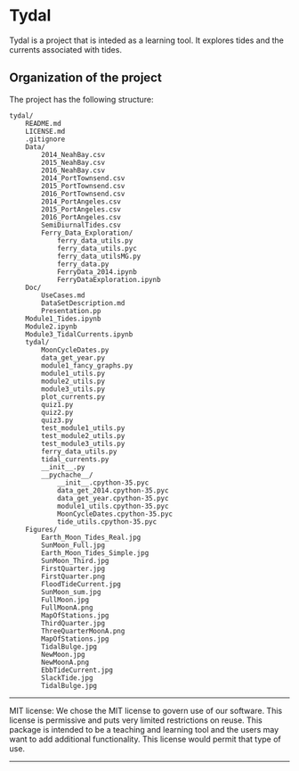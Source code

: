 # Tydal

Tydal is a project that is inteded as a learning tool.  It
explores tides and the currents associated with tides.

## Organization of the project
The project has the following structure:

	tydal/
		README.md
		LICENSE.md
		.gitignore
		Data/
			2014_NeahBay.csv
			2015_NeahBay.csv
			2016_NeahBay.csv
			2014_PortTownsend.csv
			2015_PortTownsend.csv
			2016_PortTownsend.csv
			2014_PortAngeles.csv
			2015_PortAngeles.csv
			2016_PortAngeles.csv
			SemiDiurnalTides.csv
            Ferry_Data_Exploration/
                ferry_data_utils.py
                ferry_data_utils.pyc
                ferry_data_utilsMG.py
                ferry_data.py
                FerryData_2014.ipynb
                FerryDataExploration.ipynb
		Doc/
			UseCases.md
			DataSetDescription.md
			Presentation.pp
		Module1_Tides.ipynb
		Module2.ipynb
		Module3_TidalCurrents.ipynb
		tydal/
			MoonCycleDates.py
			data_get_year.py
            module1_fancy_graphs.py
			module1_utils.py
			module2_utils.py
			module3_utils.py
            plot_currents.py
            quiz1.py
            quiz2.py
            quiz3.py
			test_module1_utils.py
			test_module2_utils.py
			test_module3_utils.py
			ferry_data_utils.py
            tidal_currents.py
			__init__.py
            __pychache__/
                __init__.cpython-35.pyc
                data_get_2014.cpython-35.pyc
                data_get_year.cpython-35.pyc
                module1_utils.cpython-35.pyc
                MoonCycleDates.cpython-35.pyc
                tide_utils.cpython-35.pyc
		Figures/
			Earth_Moon_Tides_Real.jpg
			SunMoon_Full.jpg
			Earth_Moon_Tides_Simple.jpg
			SunMoon_Third.jpg
			FirstQuarter.jpg
            FirstQuarter.png
            FloodTideCurrent.jpg
			SunMoon_sum.jpg
			FullMoon.jpg
			FullMoonA.png
            MapOfStations.jpg
            ThirdQuarter.jpg
            ThreeQuarterMoonA.png
			MapOfStations.jpg
			TidalBulge.jpg
			NewMoon.jpg
            NewMoonA.png
            EbbTideCurrent.jpg
            SlackTide.jpg
            TidalBulge.jpg
            



******************************************************************************
MIT license:
We chose the MIT license to govern use of our software.  This license is
permissive and puts very limited restrictions on reuse.  This package is
intended to be a teaching and learning tool and the users may want to add
additional functionality.  This license would permit that type of use.
******************************************************************************
